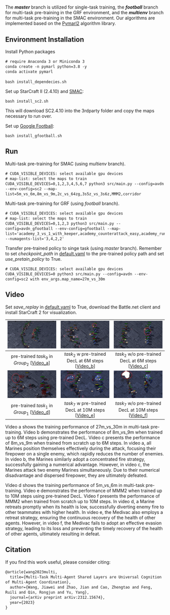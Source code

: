 # 
The ***master*** branch is utilized for single-task training, the ***football*** branch for multi-task pre-training in the GRF environment, and the ***multienv*** branch for multi-task pre-training in the SMAC environment. Our algorithms are implemented based on the [Pymarl2](https://github.com/hijkzzz/pymarl2) algorithm library.

## Environment Installation

Install Python packages

```shell
# require Anaconda 3 or Miniconda 3
conda create -n pymarl python=3.8 -y
conda activate pymarl

bash install_dependecies.sh
```

Set up StarCraft II (2.4.10) and [SMAC](https://github.com/oxwhirl/smac):

```shell
bash install_sc2.sh
```

This will download SC2.4.10 into the 3rdparty folder and copy the maps necessary to run over.

Set up [Google Football](https://github.com/google-research/football):

```shell
bash install_gfootball.sh
```

## Run

Multi-task pre-training for SMAC (using *multienv* branch).

```shell
# CUDA_VISIBLE_DEVICES: select available gpu devices
# map-list: select the maps to train
CUDA_VISIBLE_DEVICES=0,1,2,3,4,5,6,7 python3 src/main.py --config=avdn --env-config=sc2 --map-list=5m_vs_6m,8m_vs_9m,2c_vs_64zg,3s5z_vs_3s6z,MMM2,corridor
```

Multi-task pre-training for GRF (using *football* branch).

```shell
# CUDA_VISIBLE_DEVICES: select available gpu devices
# map-list: select the maps to train
CUDA_VISIBLE_DEVICES=0,1,2,3 python3 src/main.py --config=avdn_gfootball --env-config=gfootball --map-list='academy_3_vs_1_with_keeper,academy_counterattack_easy,academy_run_to_score_with_keeper,academy_run_pass_and_shoot_with_keeper' --numagents-list='3,4,2,2'
```

Transfer pre-trained policy to singe task (using *master* branch). Remember to set *checkpoint_path* in [default.yaml](src/config/default.yaml) to the pre-trained policy path and set *use_pretain_policy* to True.

```shell
# CUDA_VISIBLE_DEVICES: select available gpu devices
CUDA_VISIBLE_DEVICES=0 python3 src/main.py --config=avdn --env-config=sc2 with env_args.map_name=27m_vs_30m
```

## Video

Set *save_replay* in [default.yaml](src/config/default.yaml) to True, download the Battle.net client and install StarCraft 2 for visualization.

|![alt text](figures/visualization_27m30m_pretrain.png)|![alt text](figures/visualization_8m9m_w_pretrain.png)|![alt text](figures/visualization_8m9m_wo_pretrain.png)|
|:-------:|:------------------:|:-----------------:|
|pre-trained $task_{9}$ in $Group_{2}$ [[Video_a](https://youtu.be/Ng1axoM43j8)]|$task_{2}$ w pre-trained DecL at 6M steps [[Video_b](https://youtu.be/HCamoGRcRs0)]|$task_{2}$ w/o pre-trained DecL at 6M steps [[Video_c](https://youtu.be/HF8Bj9lVdlI)]|
|![alt text](figures/visualization_5m6m_pretrain.png)|![alt text](figures/visualization_MMM2_w_pretrain.png)|![alt text](figures/visualization_MMM2_wo_pretrain.png)|
|pre-trained $task_{1}$ in $Group_{1}$ [[Video_d](https://youtu.be/M-0BlV-cSxE)]|$task_{7}$ w pre-trained DecL at 10M steps [[Video_e](https://youtu.be/E2PG1Mejf3c)]|$task_{7}$ w/o pre-trained DecL at 10M steps [[Video_f](https://youtu.be/MGV8PA71x8s)]|

Video a shows the training performance of 27m_vs_30m in multi-task pre-training. Video b demonstrates the performance of 8m_vs_9m when trained up to 6M steps using pre-trained DecL. Video c presents the performance of 8m_vs_9m when trained from scratch up to 6M steps. In video a, all Marines position themselves effectively during the attack, focusing their firepower on a single enemy, which rapidly reduces the number of enemies. In video b, the Marines similarly adopt a concentrated fire strategy, successfully gaining a numerical advantage. However, in video c, the Marines attack two enemy Marines simultaneously. Due to their numerical disadvantage and dispersed firepower, they are ultimately defeated.

Video d shows the training performance of 5m_vs_6m in multi-task pre-training. Video e demonstrates the performance of MMM2 when trained up to 10M steps using pre-trained DecL. Video f presents the performance of MMM2 when trained from scratch up to 10M steps. In video d, a Marine retreats promptly when its health is low, successfully diverting enemy fire to other teammates with higher health. In video e, the Medivac also employs a retreat strategy, ensuring the continuous recovery of the health of other agents. However, in video f, the Medivac fails to adopt an effective evasion strategy, leading to its loss and preventing the timely recovery of the health of other agents, ultimately resulting in defeat.

## Citation
If you find this work useful, please consider citing:
```
@article{wang2023multi,
  title={Multi-Task Multi-Agent Shared Layers are Universal Cognition of Multi-Agent Coordination},
  author={Wang, Jiawei and Zhao, Jian and Cao, Zhengtao and Feng, Ruili and Qin, Rongjun and Yu, Yang},
  journal={arXiv preprint arXiv:2312.15674},
  year={2023}
}
```
